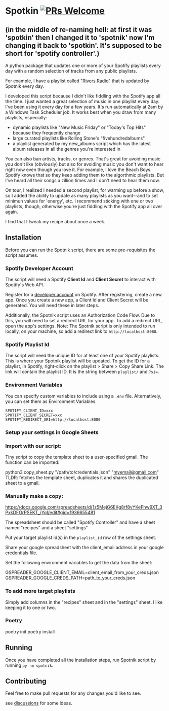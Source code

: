 # Spotkin [![PRs Welcome](https://img.shields.io/badge/PRs-welcome-brightgreen.svg?style=flat-square)](https://makeapullrequest.com)

## (in the middle of re-naming hell: at first it was 'spotkin' then I changed it to 'spotnik' now I'm changing it back to 'spotkin'. It's supposed to be short for 'spotify controller'.)

A python package that updates one or more of your Spotify playlists every day with a random selection of tracks from any public playlists. 

For example, I have a playlist called ["Rivers Radio"](https://open.spotify.com/playlist/1HaQfSGjNzIsiC5qOsCUcW?si=861bc59c458b4b0a) that is updated by Spotnik every day.
    
I developed this script because I didn't like fiddling with the Spotify app all the time. I just wanted a great selection of music in one playlist every day. I've been using it every day for a few years. It's run automatically at 2am by a Windows Task Scheduler job. It works best when you draw from many playlists, especially:

- dynamic playlists like "New Music Friday" or "Today's Top Hits" because they frequently change
- large curated playlists like Rolling Stone's "fivehundredalbums"
- a playlist generated by my new_albums script which has the latest album releases in all the genres you're interested in  

You can also ban artists, tracks, or genres. That's great for avoiding music you don't like (obviously) but also for avoiding music you don't want to hear right now even though you love it. For example, I love the Beach Boys. Spotify knows that so they keep adding them to the algorthmic playlists. But I've heard all their songs a zillion times and I don't need to hear them now.

On tour, I realized I needed a second playlist, for warming up before a show, so I added the ability to update as many playlists as you want--and to set minimun values for 'energy', etc. I recommend sticking with one or two playlists, though, otherwise you're just fiddling with the Spotify app all over again.

I find that I tweak my recipe about once a week.

## Installation

Before you can run the Spotnik script, there are some pre-requisites the script assumes.

### Spotify Developer Account

The script will need a Spotify **Client Id** and **Client Secret** to interact with Spotify's Web API.

Register for a [developer account](https://developer.spotify.com) on Spotify. After registering, create a new app. Once you create a new app, a Client Id and Client Secret will be generated. You will need these in later steps.

Additionally, the Spotnik script uses an Authorization Code Flow. Due to this, you will need to set a redirect URL for your app. To add a redirect URL, open the app's settings. Note: The Spotnik script is only intended to run locally, on your machine, so add a redirect link to `http://localhost:8080`.

### Spotify Playlist Id

The script will need the unique ID for at least one of your Spotify playlists. This is where your Spotnik playlist will be updated. To get the ID for a playlist, in Spotify, right-click on the playlist > Share > Copy Share Link. The link will contain the playlist ID. It is the string between `playlist/` and `?si=`.

### Environment Variables

You can specify custom variables to include using a `.env` file.  Alternatively, you can set them as Environment Variables.

```
SPOTIFY_CLIENT_ID=xxx
SPOTIFY_CLIENT_SECRET=xxx
SPOTIFY_REDIRECT_URI=http://localhost:8080
```

### Setup your settings in Google Sheets
### Import with our script:
Tiny script to copy the template sheet to a user-specified gmail.
The function can be imported:

python3 copy_sheet.py "/path/to/credentials.json" "myemail@gmail.com"
TLDR: fetches the template sheet, duplicates it and shares the duplicated sheet to a gmail.

### Manually make a copy:
https://docs.google.com/spreadsheets/d/1z5MejG6EKg8rf8vYKeFhw9XT_3PxkDFOrPSEKT_jYqI/edit#gid=1936655481

The spreadsheet should be called "Spotify Controller" and have a sheet named "recipes" and a sheet "settings"

Put your target playlist id(s) in the `playlist_id` row of the settings sheet.

Share your google spreadsheet with the client_email address in your google credentials file.

Set the following environment variables to get the data from the sheet:

GSPREADER_GOOGLE_CLIENT_EMAIL=client_email_from_your_creds.json
GSPREADER_GOOGLE_CREDS_PATH=path_to_your_creds.json

### To add more target playlists
Simply add columns in the "recipes" sheet and in the "settings" sheet. I like keeping it to one or two.

### Poetry
poetry init
poetry install


## Running

Once you have completed all the installation steps, run Spotnik script by running `py -m spotnik`.


## Contributing
Feel free to make pull requests for any changes you'd like to see.  

see [discussions](https://github.com/riverscuomo/spotnik/discussions/11) for some ideas.
